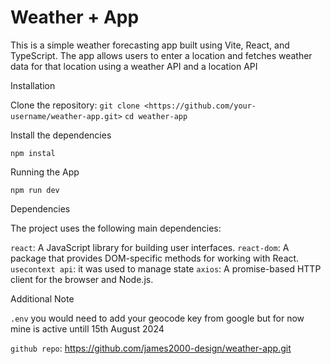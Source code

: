# Weather + App

This is a simple weather forecasting app built using Vite, React, and TypeScript. The app allows users to enter a location and fetches weather data for that location using a weather API and a location API

Installation

Clone the repository:
`git clone <https://github.com/your-username/weather-app.git>`
`cd weather-app`

Install the dependencies

`npm instal`

Running the App

`npm run dev`

Dependencies

The project uses the following main dependencies:

`react`: A JavaScript library for building user interfaces.
`react-dom`: A package that provides DOM-specific methods for working with React.
`usecontext api`: it was used to manage state 
`axios`: A promise-based HTTP client for the browser and Node.js.

Additional Note

`.env` you would need to add your geocode key from google but for now mine is active untill 15th August 2024

`github repo`: https://github.com/james2000-design/weather-app.git
